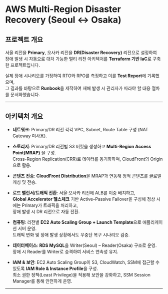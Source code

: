 # AWS Multi-Region Disaster Recovery (Seoul ↔ Osaka)

## 프로젝트 개요
서울 리전을 **Primary**, 오사카 리전을 **DR(Disaster Recovery)** 리전으로 설정하여  
장애 발생 시 자동으로 대처 가능한 멀티 리전 아키텍처를 **Terraform 기반 IaC**로 구축한 프로젝트입니다.  

실제 장애 시나리오를 가정하여 RTO와 RPO를 측정하고 이를 **Test Report**에 기록했으며,  
그 결과를 바탕으로 **Runbook**을 제작하여 재해 발생 시 관리자가 따라야 할 대응 절차를 문서화했습니다.  

---

## 아키텍처 개요
- **네트워크**: Primary/DR 리전 각각 VPC, Subnet, Route Table 구성 (NAT Gateway 미사용).  

- **스토리지**: Primary/DR 리전별 S3 버킷을 생성하고 **Multi-Region Access Point(MRAP)** 을 구성.  
  Cross-Region Replication(CRR)로 데이터를 동기화하며, CloudFront의 Origin으로 활용.  

- **콘텐츠 전송**: **CloudFront Distribution**을 MRAP과 연동해 정적 콘텐츠를 글로벌 캐싱 및 전송.  

- **로드 밸런서/트래픽 전환**: 서울·오사카 리전에 ALB를 이중 배치하고,  
  **Global Accelerator 헬스체크** 기반 Active–Passive Failover을 구성해 정상 시에는 Primary가 트래픽을 처리하고,  
  장애 발생 시 DR 리전으로 자동 전환.  

- **컴퓨팅**: 리전별 **EC2 Auto Scaling Group + Launch Template**으로 애플리케이션 서버 운영.  
  트래픽 변화 및 장애 발생 상황에서도 무중단 복구 시나리오 검증.  

- **데이터베이스**: **RDS MySQL**을 Writer(Seoul) – Reader(Osaka) 구조로 운영.  
  장애 시 Reader를 Writer로 승격하여 서비스 연속성 유지.  

- **IAM & 보안**: EC2 Auto Scaling Group이 S3, CloudWatch, SSM에 접근할 수 있도록 **IAM Role & Instance Profile**을 구성.  
  최소 권한 정책(Least Privilege)을 적용해 보안을 강화하고, SSM Session Manager를 통해 안전하게 운영.  

---

